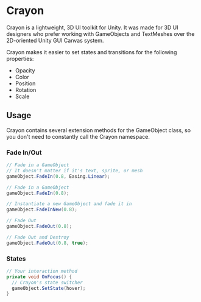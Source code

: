 # Crayon

Crayon is a lightweight, 3D UI toolkit for Unity. It was made for 3D UI designers who prefer working with GameObjects and TextMeshes over the 2D-oriented Unity GUI Canvas system.

Crayon makes it easier to set states and transitions for the following properties:
+ Opacity
+ Color
+ Position
+ Rotation
+ Scale

## Usage

Crayon contains several extension methods for the GameObject class, so you don't need to constantly call the Crayon namespace.

### Fade In/Out
```c#
// Fade in a GameObject
// It doesn't matter if it's text, sprite, or mesh
gameObject.FadeIn(0.8, Easing.Linear);
```
```c#
// Fade in a GameObject
gameObject.FadeIn(0.8);
```
```c#
// Instantiate a new GameObject and fade it in
gameObject.FadeInNew(0.8);
```
```c#
// Fade Out
gameObject.FadeOut(0.8);
```
```c#
// Fade Out and Destroy
gameObject.FadeOut(0.8, true);
```

### States
```c#
// Your interaction method
private void OnFocus() {
  // Crayon's state switcher
  gameObject.SetState(hover);
}
```
